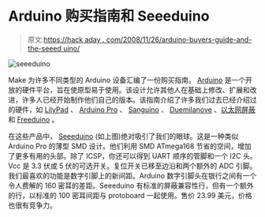 # Arduino 购买指南和 Seeeduino

> 原文:[https://hack aday . com/2008/11/26/arduino-buyers-guide-and-the-seeed uino/](https://hackaday.com/2008/11/26/arduino-buyers-guide-and-the-seeeduino/)

![seeeduino](../Images/6dea13bfed97b096e66686280d0d8f13.png "seeeduino")

Make 为许多不同类型的 Arduino 设备汇编了一份购买指南。 [Arduino](http://arduino.cc/ "Arduino - HomePage") 是一个开放的硬件平台，旨在使原型易于使用。该设计允许其他人在基础上修改、扩展和改进，许多人已经开始制作他们自己的版本。该指南介绍了许多我们过去已经介绍过的硬件，如 [LilyPad](http://hackaday.com/2008/06/22/turn-signal-jacket-how-to/ "Turn signal jacket how-to  - Hack a Day") 、 [Arduino Pro](http://hackaday.com/2008/08/25/sparkfun-arduino-pro/ "SparkFun Arduino Pro  - Hack a Day") 、 [Sanguino](http://hackaday.com/2008/10/05/sanguino-atmega644p-board/ "Sanguino ATmega644P board  - Hack a Day") 、 [Duemilanove](http://hackaday.com/2008/10/19/arduino-duemilanove/ "Arduino Duemilanove  - Hack a Day") 、[以太网屏蔽](http://hackaday.com/2008/11/06/official-arduino-ethernet-shield/ "Official Arduino ethernet shield  - Hack a Day")和 [Freeduino](http://hackaday.com/2008/06/06/how-to-binary-clock-using-a-freeduino-sb-21/ "Binary clock using a Freeduino SB 2.1  - Hack a Day") 。

在这些产品中， [Seeeduino](http://www.nkcelectronics.com/seeeduino-fully-assembled--arduino-compatible.html "Seeeduino fully Assembled - Arduino compatible") (如上图)绝对吸引了我们的眼球。这是一种类似 Arduino Pro 的薄型 SMD 设计。他们利用 SMD ATmega168 节省的空间，增加了更多有用的头部。除了 ICSP，你还可以得到 UART 顺序的管脚和一个 I2C 头。Vcc 是 3.3 伏或 5 伏的可选开关。复位开关已移至边沿和两个额外的 ADC 引脚。我们最喜欢的功能是数字引脚上的新间距。Arduino 数字引脚头在银行之间有一个令人费解的 160 密耳的差距。Seeeduino 有标准的屏蔽兼容性行，但有一个额外的行，以标准的 100 密耳间距与 protoboard 一起使用。售价 23.99 美元，价格也很有竞争力。